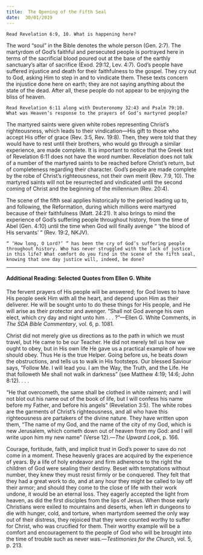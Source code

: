 ```yaml
---
title:  The Opening of the Fifth Seal
date:  30/01/2019
---
```


`Read Revelation 6:9, 10. What is happening here?`

The word “soul” in the Bible denotes the whole person (Gen. 2:7). The martyrdom of God’s faithful and persecuted people is portrayed here in terms of the sacrificial blood poured out at the base of the earthly sanctuary’s altar of sacrifice (Exod. 29:12, Lev. 4:7). God’s people have suffered injustice and death for their faithfulness to the gospel. They cry out to God, asking Him to step in and to vindicate them. These texts concern the injustice done here on earth; they are not saying anything about the state of the dead. After all, these people do not appear to be enjoying the bliss of heaven.

`Read Revelation 6:11 along with Deuteronomy 32:43 and Psalm 79:10. What was Heaven’s response to the prayers of God’s martyred people?`

The martyred saints were given white robes representing Christ’s righteousness, which leads to their vindication—His gift to those who accept His offer of grace (Rev. 3:5, Rev. 19:8). Then, they were told that they would have to rest until their brothers, who would go through a similar experience, are made complete. It is important to notice that the Greek text of Revelation 6:11 does not have the word number. Revelation does not talk of a number of the martyred saints to be reached before Christ’s return, but of completeness regarding their character. God’s people are made complete by the robe of Christ’s righteousness, not their own merit (Rev. 7:9, 10). The martyred saints will not be resurrected and vindicated until the second coming of Christ and the beginning of the millennium (Rev. 20:4).

The scene of the fifth seal applies historically to the period leading up to, and following, the Reformation, during which millions were martyred because of their faithfulness (Matt. 24:21). It also brings to mind the experience of God’s suffering people throughout history, from the time of Abel (Gen. 4:10) until the time when God will finally avenge “ ‘the blood of His servants’ ” (Rev. 19:2, NKJV).

`“ ‘How long, O Lord?’ ” has been the cry of God’s suffering people throughout history. Who has never struggled with the lack of justice in this life? What comfort do you find in the scene of the fifth seal, knowing that one day justice will, indeed, be done?`

---

#### Additional Reading: Selected Quotes from Ellen G. White

The fervent prayers of His people will be answered; for God loves to have His people seek Him with all the heart, and depend upon Him as their deliverer. He will be sought unto to do these things for His people, and He will arise as their protector and avenger. “Shall not God avenge his own elect, which cry day and night unto him . . . ?”—Ellen G. White Comments, in _The SDA Bible Commentary_, vol. 6, p. 1081. 

Christ did not merely give us directions as to the path in which we must travel, but He came to be our Teacher. He did not merely tell us how we ought to obey, but in His own life He gave us a practical example of how we should obey. Thus He is the true Helper. Going before us, he beats down the obstructions, and tells us to walk in His footsteps. Our blessed Saviour says, “Follow Me. I will lead you. I am the Way, the Truth, and the Life. He that followeth Me shall not walk in darkness” (see Matthew 4:19; 14:6; John 8:12). . . .

“He that overcometh, the same shall be clothed in white raiment; and I will not blot out his name out of the book of life, but I will confess his name before my Father, and before his angels” (Revelation 3:5). The white robes are the garments of Christ’s righteousness, and all who have this righteousness are partakers of the divine nature. They have written upon them, “The name of my God, and the name of the city of my God, which is new Jerusalem, which cometh down out of heaven from my God: and I will write upon him my new name” (Verse 12).—_The Upward Look_, p. 166. 

Courage, fortitude, faith, and implicit trust in God’s power to save do not come in a moment. These heavenly graces are acquired by the experience of years. By a life of holy endeavor and firm adherence to the right the children of God were sealing their destiny. Beset with temptations without number, they knew they must resist firmly or be conquered. They felt that they had a great work to do, and at any hour they might be called to lay off their armor; and should they come to the close of life with their work undone, it would be an eternal loss. They eagerly accepted the light from heaven, as did the first disciples from the lips of Jesus. When those early Christians were exiled to mountains and deserts, when left in dungeons to die with hunger, cold, and torture, when martyrdom seemed the only way out of their distress, they rejoiced that they were counted worthy to suffer for Christ, who was crucified for them. Their worthy example will be a comfort and encouragement to the people of God who will be brought into the time of trouble such as never was.—_Testimonies for the Church_, vol. 5, p. 213.